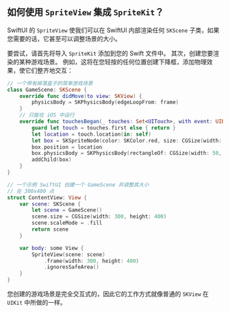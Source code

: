 如何使用 `SpriteView` 集成 `SpriteKit`？
---

SwiftUI 的 `SpriteView` 使我们可以在 SwiftUI 内部渲染任何 `SKScene` 子类，如果您需要的话，它甚至可以调整场景的大小。

要尝试，请首先将导入 `SpriteKit` 添加到您的 Swift 文件中。 其次，创建您要渲染的某种游戏场景。 例如，这将在您轻按的任何位置创建下降框，添加物理效果，使它们整齐地交互：

```swift
// 一个带有掉落盒子的简单游戏场景
class GameScene: SKScene {
    override func didMove(to view: SKView) {
        physicsBody = SKPhysicsBody(edgeLoopFrom: frame)
    }
    // 只能在 iOS 中运行
    override func touchesBegan(_ touches: Set<UITouch>, with event: UIEvent?) {
        guard let touch = touches.first else { return }
        let location = touch.location(in: self)
        let box = SKSpriteNode(color: SKColor.red, size: CGSize(width: 50, height: 50))
        box.position = location
        box.physicsBody = SKPhysicsBody(rectangleOf: CGSize(width: 50, height: 50))
        addChild(box)
    }
}

// 一个示例 SwiftUI 创建一个 GameScene 并调整其大小
// 在 300x400 点
struct ContentView: View {
    var scene: SKScene {
        let scene = GameScene()
        scene.size = CGSize(width: 300, height: 400)
        scene.scaleMode = .fill
        return scene
    }

    var body: some View {
        SpriteView(scene: scene)
            .frame(width: 300, height: 400)
            .ignoresSafeArea()
    }
}
```

您创建的游戏场景是完全交互式的，因此它的工作方式就像普通的 `SKView` 在 `UIKit` 中所做的一样。
